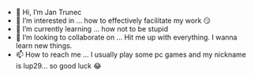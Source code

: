 - 👋 Hi, I’m Jan Trunec
- 👀 I’m interested in ... how to effectively facilitate my work 😏
- 🌱 I’m currently learning ... how not to be stupid
- 💞️ I’m looking to collaborate on ... Hit me up with everything. I wanna learn new things.
- 📫 How to reach me ... I usually play some pc games and my nickname is lup29... so good luck 😂
